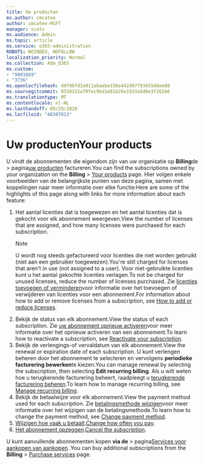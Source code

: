 ```yaml
---
title: Uw producten
ms.author: cmcatee
author: cmcatee-MSFT
manager: scotv
ms.audience: Admin
ms.topic: article
ms.service: o365-administration
ROBOTS: NOINDEX, NOFOLLOW
localization_priority: Normal
ms.collection: Adm_O365
ms.custom:
- "9001669"
- "3736"
ms.openlocfilehash: 49f90fd3a911abaebe158e442d97f9345548ee88
ms.sourcegitcommit: 0338332a70fec9bd1e81b26e1933a5d0e3f261b6
ms.translationtype: MT
ms.contentlocale: nl-NL
ms.lasthandoff: 09/29/2020
ms.locfileid: "48307013"
---
```

# <a name="your-products"></a><span data-ttu-id="1a885-102">Uw producten</span><span class="sxs-lookup"><span data-stu-id="1a885-102">Your products</span></span>

<span data-ttu-id="1a885-103">U vindt de abonnementen die eigendom zijn van uw organisatie op **Billing**de  >  pagina[uw producten](https://go.microsoft.com/fwlink/p/?linkid=842054) factureren.</span><span class="sxs-lookup"><span data-stu-id="1a885-103">You can find the subscriptions owned by your organization on the **Billing** > [Your products](https://go.microsoft.com/fwlink/p/?linkid=842054) page.</span></span> <span data-ttu-id="1a885-104">Hier volgen enkele voorbeelden van de belangrijkste punten van deze pagina, samen met koppelingen naar meer informatie over elke functie:</span><span class="sxs-lookup"><span data-stu-id="1a885-104">Here are some of the highlights of this page along with links for more information about each feature:</span></span>

1. <span data-ttu-id="1a885-105">Het aantal licenties dat is toegewezen en het aantal licenties dat is gekocht voor elk abonnement weergeven.</span><span class="sxs-lookup"><span data-stu-id="1a885-105">View the number of licenses that are assigned, and how many licenses were purchased for each subscription.</span></span>
    > [!NOTE]
    > <span data-ttu-id="1a885-106">U wordt nog steeds gefactureerd voor licenties die niet worden gebruikt (niet aan een gebruiker toegewezen).</span><span class="sxs-lookup"><span data-stu-id="1a885-106">You're still charged for licenses that aren't in use (not assigned to a user).</span></span> <span data-ttu-id="1a885-107">Voor niet-gebruikte licenties kunt u het aantal gekochte licenties verlagen.</span><span class="sxs-lookup"><span data-stu-id="1a885-107">To not be charged for unused licenses, reduce the number of licenses purchased.</span></span> <span data-ttu-id="1a885-108">Zie [licenties toevoegen of verminderen](https://docs.microsoft.com/alchemyinsights/how-to-add-or-reduce-licenses)voor informatie over het toevoegen of verwijderen van licenties voor een abonnement.</span><span class="sxs-lookup"><span data-stu-id="1a885-108">For information about how to add or remove licenses from a subscription, see [How to add or reduce licenses](https://docs.microsoft.com/alchemyinsights/how-to-add-or-reduce-licenses).</span></span>
2. <span data-ttu-id="1a885-109">Bekijk de status van elk abonnement.</span><span class="sxs-lookup"><span data-stu-id="1a885-109">View the status of each subscription.</span></span> <span data-ttu-id="1a885-110">Zie [uw abonnement opnieuw activeren](reactivate-your-subscription.md)voor meer informatie over het opnieuw activeren van een abonnement.</span><span class="sxs-lookup"><span data-stu-id="1a885-110">To learn how to reactivate a subscription, see [Reactivate your subscription](reactivate-your-subscription.md).</span></span>
3. <span data-ttu-id="1a885-111">Bekijk de verlengings-of vervaldatum van elk abonnement.</span><span class="sxs-lookup"><span data-stu-id="1a885-111">View the renewal or expiration date of each subscription.</span></span> <span data-ttu-id="1a885-112">U kunt verlengen beheren door het abonnement te selecteren en vervolgens **periodieke facturering bewerken**te kiezen.</span><span class="sxs-lookup"><span data-stu-id="1a885-112">You can manage renewal by selecting the subscription, then selecting **Edit recurring billing**.</span></span> <span data-ttu-id="1a885-113">Als u wilt weten hoe u terugkerende facturering beheert, raadpleegt u [terugkerende facturering beheren](manage-auto-renewal.md).</span><span class="sxs-lookup"><span data-stu-id="1a885-113">To learn how to manage recurring billing, see [Manage recurring billing](manage-auto-renewal.md).</span></span>
4. <span data-ttu-id="1a885-114">Bekijk de betaalwijze voor elk abonnement.</span><span class="sxs-lookup"><span data-stu-id="1a885-114">View the payment method used for each subscription.</span></span> <span data-ttu-id="1a885-115">Zie [betalingsmethode wijzigen](change-payment-method.md)voor meer informatie over het wijzigen van de betalingsmethode.</span><span class="sxs-lookup"><span data-stu-id="1a885-115">To learn how to change the payment method, see [Change payment method](change-payment-method.md).</span></span>
5. <span data-ttu-id="1a885-116">[Wijzigen hoe vaak u betaalt](change-how-often-you-pay.md).</span><span class="sxs-lookup"><span data-stu-id="1a885-116">[Change how often you pay](change-how-often-you-pay.md).</span></span>
6. <span data-ttu-id="1a885-117">[Het abonnement opzeggen](https://go.microsoft.com/fwlink/?linkid=2119113).</span><span class="sxs-lookup"><span data-stu-id="1a885-117">[Cancel the subscription](https://go.microsoft.com/fwlink/?linkid=2119113).</span></span>

<span data-ttu-id="1a885-118">U kunt aanvullende abonnementen kopen **via de**  >  pagina[Services voor aankopen van aankopen](https://go.microsoft.com/fwlink/p/?linkid=868433) .</span><span class="sxs-lookup"><span data-stu-id="1a885-118">You can buy additional subscriptions from the **Billing** > [Purchase services](https://go.microsoft.com/fwlink/p/?linkid=868433) page.</span></span>